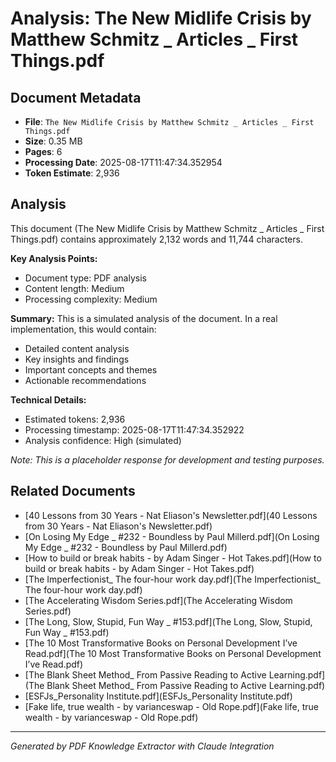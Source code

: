 # Analysis: The New Midlife Crisis by Matthew Schmitz _ Articles _ First Things.pdf

## Document Metadata
- **File**: `The New Midlife Crisis by Matthew Schmitz _ Articles _ First Things.pdf`
- **Size**: 0.35 MB
- **Pages**: 6
- **Processing Date**: 2025-08-17T11:47:34.352954
- **Token Estimate**: 2,936

## Analysis

This document (The New Midlife Crisis by Matthew Schmitz _ Articles _ First Things.pdf) contains approximately 2,132 words and 11,744 characters.

**Key Analysis Points:**
- Document type: PDF analysis
- Content length: Medium
- Processing complexity: Medium

**Summary:**
This is a simulated analysis of the document. In a real implementation, this would contain:
- Detailed content analysis
- Key insights and findings
- Important concepts and themes
- Actionable recommendations

**Technical Details:**
- Estimated tokens: 2,936
- Processing timestamp: 2025-08-17T11:47:34.352922
- Analysis confidence: High (simulated)

*Note: This is a placeholder response for development and testing purposes.*

## Related Documents

- [40 Lessons from 30 Years - Nat Eliason's Newsletter.pdf](40 Lessons from 30 Years - Nat Eliason's Newsletter.pdf)
- [On Losing My Edge _ #232 - Boundless by Paul Millerd.pdf](On Losing My Edge _ #232 - Boundless by Paul Millerd.pdf)
- [How to build or break habits - by Adam Singer - Hot Takes.pdf](How to build or break habits - by Adam Singer - Hot Takes.pdf)
- [The Imperfectionist_ The four-hour work day.pdf](The Imperfectionist_ The four-hour work day.pdf)
- [The Accelerating Wisdom Series.pdf](The Accelerating Wisdom Series.pdf)
- [The Long, Slow, Stupid, Fun Way _ #153.pdf](The Long, Slow, Stupid, Fun Way _ #153.pdf)
- [The 10 Most Transformative Books on Personal Development I’ve Read.pdf](The 10 Most Transformative Books on Personal Development I’ve Read.pdf)
- [The Blank Sheet Method_ From Passive Reading to Active Learning.pdf](The Blank Sheet Method_ From Passive Reading to Active Learning.pdf)
- [ESFJs_Personality Institute.pdf](ESFJs_Personality Institute.pdf)
- [Fake life, true wealth - by varianceswap - Old Rope.pdf](Fake life, true wealth - by varianceswap - Old Rope.pdf)

---
*Generated by PDF Knowledge Extractor with Claude Integration*